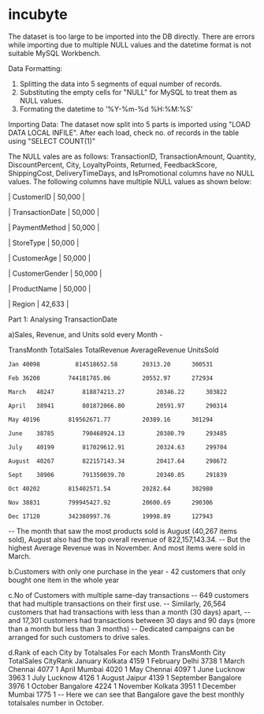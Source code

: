 # incubyte
The dataset is too large to be imported into the DB directly. There are errors while importing due to multiple NULL values and the datetime format is not suitable MySQL Workbench.

Data Formatting:
1) Splitting the data into 5 segments of equal number of records.
2) Substituting the empty cells for "NULL" for MySQL to treat them as NULL values.
3) Formating the datetime to '%Y-%m-%d %H:%M:%S'

Importing Data: The dataset now split into 5 parts is imported using "LOAD DATA LOCAL INFILE". After each load, check no. of records in the table using "SELECT COUNT(1)"

The NULL vales are as follows: TransactionID, TransactionAmount, Quantity, DiscountPercent, City, LoyaltyPoints, Returned, FeedbackScore, ShippingCost, DeliveryTimeDays, and IsPromotional columns have no NULL values. The following columns have multiple NULL values as shown below: 

| CustomerID       | 50,000 | 

| TransactionDate  | 50,000 | 

| PaymentMethod    | 50,000 |

| StoreType        | 50,000 | 

| CustomerAge      | 50,000 | 

| CustomerGender   | 50,000 | 

| ProductName      | 50,000 | 

| Region           | 42,633 |

Part 1: Analysing TransactionDate

a)Sales, Revenue, and Units sold every Month - 

TransMonth	TotalSales	TotalRevenue	  AverageRevenue	UnitsSold

	Jan	40098	       814518652.58	      20313.20		300531
 
	Feb	36208        744181785.06	      20552.97		272934
 
	March	40247        818874213.27	      20346.22		303822
 
	April	38941        801872066.80	      20591.97		290314
 
	May	40196        819562671.77	      20389.16		301294
 
	June	38785        790468924.13	      20380.79		293485
 
	July	40199        817029612.91	      20324.63		299704
 
	August	40267        822157143.34	      20417.64		298672
 
	Sept	38906        791350039.70	      20340.05		291839
 
	Oct	40202        815402571.54	      20282.64		302980
 
	Nov	38831        799945427.92	      20600.69		290306
 
	Dec	17120        342380997.76	      19998.89		127943
-- The month that saw the most products sold is August (40,267 items sold), August also had the top overall revenue of  822,157,143.34. 
-- But the highest Average Revenue was in November. And most items were sold in March.

b.Customers with only one purchase in the year - 42 customers that only bought one item in the whole year

c.No of Customers with multiple same-day transactions
-- 649 customers that had multiple transactions on their first use.
-- Similarly, 26,564 customers that had transactions with less than a month (30 days) apart, 
-- and 17,301 customers had transactions between 30 days and 90 days (more than a month but less than 3 months)
-- Dedicated campaigns can be arranged for such customers to drive sales.

d.Rank of each City by Totalsales For each Month
TransMonth	City	    TotalSales	CityRank
January		  Kolkata		  4159	    1
February	  Delhi		    3738	    1
March		    Chennai		  4077	    1
April		    Mumbai		  4020	    1
May			    Chennai		  4097	    1
June		    Lucknow		  3963	    1
July		    Lucknow		  4126	    1
August		  Jaipur		  4139	    1
September	  Bangalore	  3976	    1
October		  Bangalore	  4224	    1
November	  Kolkata		  3951	    1
December	  Mumbai		  1775	    1
-- Here we can see that Bangalore gave the best monthly totalsales number in October. 
